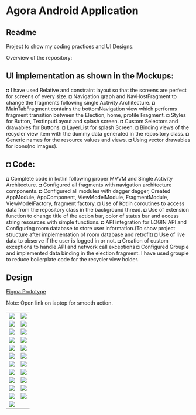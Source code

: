 # Agora Android Application

## Readme

Project to show my coding practices and UI Designs.

Overview of the repository:

##  UI implementation as shown in the Mockups:
◘ I have used Relative and constraint layout so that the screens are perfect for screens of every size.
◘ Navigation graph and NavHostFragment to change the fragments following single Activity Architecture.
◘ MainTabFragment contains the bottomNavigation view which performs fragment transition between the Election, home, profile Fragment.
◘ Styles for Button, TextInputLayout and splash screen.
◘ Custom Selectors and drawables for Buttons.
◘ LayerList for splash Screen.
◘ Binding views of the recycler view item with the dummy data generated in the repository class.
◘ Generic names for the resource values and views.
◘ Using vector drawables for icons(no images).


## ◘ Code:
◘ Complete code in kotlin following proper MVVM and Single Activity Architecture.
◘ Configured all fragments with navigation architecture components.
◘ Configured all modules with dagger dagger, Created AppModule, AppComponent, ViewModelModule, FragmentModule, ViewModelFactory, fragment factory.
◘ Use of Kotlin coroutines to access data from the repository class in the background thread.
◘ Use of extension function to change title of the action bar, color of status bar and access string resources with simple functions.
◘ API integration for LOGIN API and Configuring room database to store user information.(To show project structure after implementation of room database and retrofit)
◘ Use of live data to observe if the user is logged in or not.
◘ Creation of custom exceptions to handle API and network call exceptions
◘ Configured Groupie and implemented data binding in the election fragment. I have used groupie to reduce boilerplate code for the recycler view holder.



## Design

[Figma Prototype](https://www.figma.com/proto/meXzMM589jPlRaXJgKKeBm/Agora-Android-Copy?node-id=69%3A0&viewport=1541%2C-116%2C0.3036155700683594&scaling=scale-down)

Note: Open link on laptop for smooth action.

<table>
   <tr>
     <td><kbd><img src="./mockups/Screen1.png"></kbd></td>
     <td><kbd><img src="./mockups/Screen2.png"></kbd></td>
     <tr> 
     <td><kbd><img src="./mockups/Screen3.png"></kbd></td>
     <td><kbd><img src="./mockups/Screen4.png"></kbd></td>
    </tr>
    <tr>
     <td><kbd><img src="./mockups/Screen5.png"></kbd></td>
     <td><kbd><img src="./mockups/Screen6.png"></kbd></td>
     <tr> 
     <td><kbd><img src="./mockups/Screen7.png"></kbd></td>
     <td><kbd><img src="./mockups/Screen8.png"></kbd></td>
    </tr>
   <tr>
     <td><kbd><img src="./mockups/Screen9.png"></kbd></td>
     <td><kbd><img src="./mockups/Screen10.png"></kbd></td>
    <tr> 
     <td><kbd><img src="./mockups/Screen11.png"></kbd></td>
     <td><kbd><img src="./mockups/Screen12.png"></kbd></td>
    </tr>
    <tr>
     <td><kbd><img src="./mockups/Screen13.png"></kbd></td>
     <td><kbd><img src="./mockups/Screen14.png"></kbd></td>
     <tr> 
     <td><kbd><img src="./mockups/Screen15.png"></kbd></td>
     <td><kbd><img src="./mockups/Screen16.png"></kbd></td>
    </tr>
    <tr>
     <td><kbd><img src="./mockups/Screen17.png"></kbd></td>
     <td><kbd><img src="./mockups/Screen18.png"></kbd></td>
     <tr> 
     <td><kbd><img src="./mockups/Screen19.png"></kbd></td>
     <td><kbd><img src="./mockups/Screen20.png"></kbd></td>
    </tr>
    <tr>
         <td><kbd><img src="./mockups/Screen21.png"></kbd></td>
         <td><kbd><img src="./mockups/Screen22.png"></kbd></td>
         <tr> 
         <td><kbd><img src="./mockups/Screen23.png"></kbd></td>
     </tr>
    
</table>



